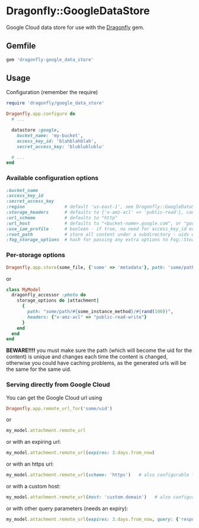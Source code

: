 # Dragonfly::GoogleDataStore

Google Cloud data store for use with the [Dragonfly](http://github.com/markevans/dragonfly) gem.

## Gemfile

```ruby
gem 'dragonfly-google_data_store'
```

## Usage
Configuration (remember the require)

```ruby
require 'dragonfly/google_data_store'

Dragonfly.app.configure do
  # ...

  datastore :google,
    bucket_name: 'my-bucket',
    access_key_id: 'blahblahblah',
    secret_access_key: 'blublublublu'

  # ...
end
```

### Available configuration options

```ruby
:bucket_name
:access_key_id
:secret_access_key
:region               # default 'us-east-1', see Dragonfly::GoogleDataStore::REGIONS for options
:storage_headers      # defaults to {'x-amz-acl' => 'public-read'}, can be overridden per-write - see below
:url_scheme           # defaults to "http"
:url_host             # defaults to "<bucket-name>.google.com", or "google.com/<bucket-name>" if not a valid subdomain
:use_iam_profile      # boolean - if true, no need for access_key_id or secret_access_key
:root_path            # store all content under a subdirectory - uids will be relative to this - defaults to nil
:fog_storage_options  # hash for passing any extra options to Fog::Storage.new, e.g. {path_style: true}
```

### Per-storage options
```ruby
Dragonfly.app.store(some_file, {'some' => 'metadata'}, path: 'some/path.txt', headers: {'x-amz-acl' => 'public-read-write'})
```

or

```ruby
class MyModel
  dragonfly_accessor :photo do
    storage_options do |attachment|
      {
        path: "some/path/#{some_instance_method}/#{rand(100)}",
        headers: {"x-amz-acl" => "public-read-write"}
      }
    end
  end
end
```

**BEWARE!!!!** you must make sure the path (which will become the uid for the content) is unique and changes each time the content
is changed, otherwise you could have caching problems, as the generated urls will be the same for the same uid.

### Serving directly from Google Cloud

You can get the Google Cloud url using

```ruby
Dragonfly.app.remote_url_for('some/uid')
```

or

```ruby
my_model.attachment.remote_url
```

or with an expiring url:

```ruby
my_model.attachment.remote_url(expires: 3.days.from_now)
```

or with an https url:

```ruby
my_model.attachment.remote_url(scheme: 'https')   # also configurable for all urls with 'url_scheme'
```

or with a custom host:

```ruby
my_model.attachment.remote_url(host: 'custom.domain')   # also configurable for all urls with 'url_host'
```

or with other query parameters (needs an expiry):

```ruby
my_model.attachment.remote_url(expires: 3.days.from_now, query: {'response-content-disposition' => 'attachment'})  # URL that downloads the file
```
